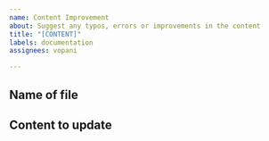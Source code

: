 ```yaml
---
name: Content Improvement
about: Suggest any typos, errors or improvements in the content
title: "[CONTENT]"
labels: documentation
assignees: vopani

---
```


## Name of file


## Content to update
